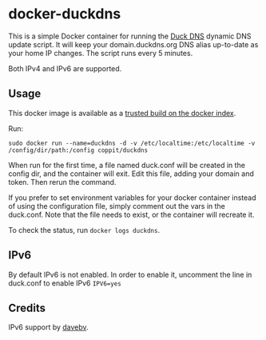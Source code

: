 # docker-duckdns


This is a simple Docker container for running the [Duck DNS](http://duckdns.org) dynamic DNS update script. It will keep your domain.duckdns.org DNS alias up-to-date as your home IP changes. The script runs every 5 minutes.

Both IPv4 and IPv6 are supported.

## Usage

This docker image is available as a [trusted build on the docker index](https://index.docker.io/u/coppit/duckdns/).

Run:

`sudo docker run --name=duckdns -d -v /etc/localtime:/etc/localtime -v /config/dir/path:/config coppit/duckdns`

When run for the first time, a file named duck.conf will be created in the config dir, and the container will exit. Edit this file, adding your domain and token. Then rerun the command.

If you prefer to set environment variables for your docker container instead of using the configuration file, simply comment out the vars in the duck.conf. Note that the file needs to exist, or the container will recreate it.

To check the status, run `docker logs duckdns`.

## IPv6

By default IPv6 is not enabled. In order to enable it, uncomment the line in duck.conf to enable IPv6
`IPV6=yes`

## Credits

IPv6 support by [davebv](https://github.com/davebv).
